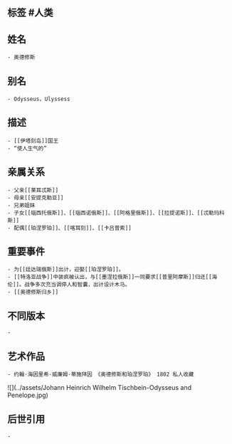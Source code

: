 ## 标签  #人类
## 姓名
	- 奥德修斯
## 别名
	- Odysseus，Ulyssess
## 描述
	- [[伊塔刻岛]]国王
	- “使人生气的”
## 亲属关系
	- 父亲[[莱耳忒斯]]
	- 母亲[[安提克勒亚]]
	- 兄弟姐妹
	- 子女[[瑙西托俄斯]]、[[瑙西诺俄斯]]、[[阿格里俄斯]]、[[拉提诺斯]]、[[忒勒玛科斯]]
	- 配偶[[珀涅罗珀]]、[[喀耳刻]]、[[卡吕普索]]
## 重要事件
	- 为[[廷达瑞俄斯]]出计，迎娶[[珀涅罗珀]]。
	- [[特洛亚战争]]中装疯被认出，与[[墨涅拉俄斯]]一同要求[[普里阿摩斯]]归还[[海伦]]。战争多次充当调停人和智囊，出计设计木马。
	- [[奥德修斯归乡]]
## 不同版本
	-
## 艺术作品
	- 约翰·海因里希·威廉姆·蒂施拜因 《奥德修斯和珀涅罗珀》 1802 私人收藏
 ![](../assets/Johann Heinrich Wilhelm Tischbein-Odysseus and Penelope.jpg)
## 后世引用
	-
